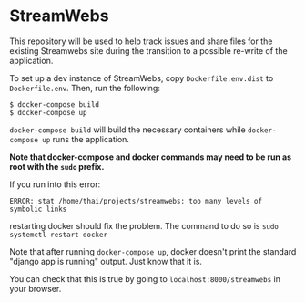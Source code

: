 # StreamWebs

This repository will be used to help track issues and share files for the 
existing Streamwebs site during the transition to a possible re-write of the 
application.

To set up a dev instance of StreamWebs, copy ``Dockerfile.env.dist`` to 
``Dockerfile.env``. Then, run the following:
```
$ docker-compose build
$ docker-compose up
```

``docker-compose build`` will build the necessary containers while
``docker-compose up`` runs the application.

**Note that docker-compose and docker commands may need to be run as root with
the ``sudo`` prefix.**

If you run into this error:
```
ERROR: stat /home/thai/projects/streamwebs: too many levels of symbolic links
```
restarting docker should fix the problem. The command to do so is
``sudo systemctl restart docker``

Note that after running ``docker-compose up``, docker doesn't print the
standard "django app is running" output. Just know that it is.

You can check that this is true by going to ``localhost:8000/streamwebs`` in
your browser.

